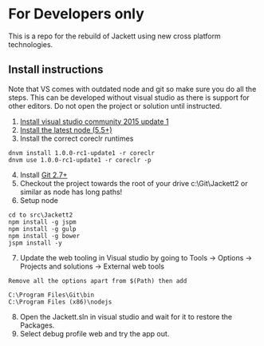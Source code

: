 # For Developers only

This is a repo for the rebuild of Jackett using new cross platform technologies.

## Install instructions

Note that VS comes with outdated node and git so make sure you do all the steps.  This can be developed without visual studio as there is support for other editors.  Do not open the project or solution until instructed.

1. [Install visual studio community 2015 update 1](https://www.visualstudio.com/en-us/products/visual-studio-community-vs.aspx)
2. [Install the latest node (5.5+)](https://nodejs.org/en/)
3. Install the correct coreclr runtimes

``` 
dnvm install 1.0.0-rc1-update1 -r coreclr
dnvm use 1.0.0-rc1-update1 -r coreclr -p
```
4. Install [Git 2.7+](http://git-scm.com/)
5. Checkout the project towards the root of your drive c:\Git\Jackett2 or similar as node has long paths!
6. Setup node
```
cd to src\Jackett2
npm install -g jspm
npm install -g gulp
npm install -g bower
jspm install -y
```
7. Update the web tooling in Visual studio by going to Tools -> Options -> Projects and solutions -> External web tools
```
Remove all the options apart from $(Path) then add

C:\Program Files\Git\bin
C:\Program Files (x86)\nodejs
```
8. Open the Jackett.sln in visual studio and wait for it to restore the Packages.
9. Select debug profile web and try the app out.